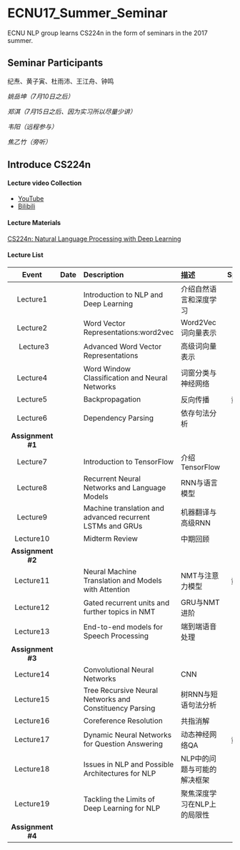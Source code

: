 # ECNU17_Summer_Seminar
ECNU NLP group learns CS224n in the form of seminars in the 2017 summer.



## Seminar Participants

纪焘、黄子寅、杜雨沛、王江舟、钟鸣

*姚岳坤（7月10日之后）*

*郑淇（7月15日之后、因为实习所以尽量少讲）*

*韦阳（远程参与）*

*焦乙竹（旁听）*



## Introduce CS224n

#### Lecture video Collection

+ [YouTube](https://www.youtube.com/playlist?list=PL3FW7Lu3i5Jsnh1rnUwq_TcylNr7EkRe6)
+ [Bilibili](http://space.bilibili.com/23852932#!/channel/detail?cid=11177)



#### Lecture Materials

[CS224n: Natural Language Processing with Deep Learning](http://web.stanford.edu/class/cs224n/syllabus.html)



#### Lecture List

|       Event       | Date | Description                              | 描述              | Speaker |
| :---------------: | :--: | :--------------------------------------- | :-------------- | :-----: |
|     Lecture1      |      | Introduction to NLP and Deep Learning    | 介绍自然语言和深度学习     |         |
|     Lecture2      |      | Word Vector Representations:word2vec     | Word2Vec词向量表示   |         |
|     Lecture3      |      | Advanced Word Vector Representations     | 高级词向量表示         |       |
|     Lecture4      |      | Word Window Classification and Neural Networks | 词窗分类与神经网络       |         |
|     Lecture5      |      | Backpropagation                          | 反向传播            |   黄子寅   |
|     Lecture6      |      | Dependency Parsing                       | 依存句法分析          |         |
| **Assignment #1** |      |                                          |                 |   纪焘    |
|     Lecture7      |      | Introduction to TensorFlow               | 介绍TensorFlow    |         |
|     Lecture8      |      | Recurrent Neural Networks and Language Models | RNN与语言模型        |   钟鸣   |
|     Lecture9      |      | Machine translation and advanced recurrent LSTMs and GRUs | 机器翻译与高级RNN      |  钟鸣  |
|     Lecture10     |      | Midterm Review                           | 中期回顾            |   不讲    |
| **Assignment #2** |      |                                          |                 |   纪焘    |
|     Lecture11     |      | Neural Machine Translation and Models with Attention | NMT与注意力模型       |   黄子寅   |
|     Lecture12     |      | Gated recurrent units and further topics in NMT | GRU与NMT进阶       |         |
|     Lecture13     |      | End-to-end models for Speech Processing  | 端到端语音处理         |         |
| **Assignment #3** |      |                                          |                 |   纪焘    |
|     Lecture14     |      | Convolutional Neural Networks            | CNN             |         |
|     Lecture15     |      | Tree Recursive Neural Networks and Constituency Parsing | 树RNN与短语句法分析     |   钟鸣   |
|     Lecture16     |      | Coreference Resolution                   | 共指消解            |         |
|     Lecture17     |      | Dynamic Neural Networks for Question Answering | 动态神经网络QA        |   黄子寅   |
|     Lecture18     |      | Issues in NLP and Possible Architectures for NLP | NLP中的问题与可能的解决框架 |         |
|     Lecture19     |      | Tackling the Limits of Deep Learning for NLP | 聚焦深度学习在NLP上的局限性 |         |
| **Assignment #4** |      |                                          |                 |   纪焘    |



